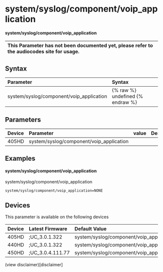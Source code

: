 ﻿---
description: system/syslog/component/voip_application
search:
    keywords: ['system','syslog','component','voip_application']
---

# system/syslog/component/voip_application

#### system/syslog/component/voip_application


| This Parameter has not been documented yet, please refer to the audiocodes site for usage.  |
| :--- |

## Syntax
| Parameter | Syntax |
| :--- | :--- |
|system/syslog/component/voip_application | {% raw %} undefined {% endraw %} |

## Parameters
|Device|Parameter|value|Description|
|:---|:---|:---|:---|
| 405HD | system/syslog/component/voip_application |  |  |

## Examples
#### system/syslog/component/voip_application

system/syslog/component/voip_application

```
system/syslog/component/voip_application=NONE
```

## Devices
This parameter is available on the following devices

| Device | Latest Firmware | Default Value |
|:---|:---|:---|
| 405HD | ;UC_3.0.1.322 | system/syslog/component/voip_application=NONE 
| 440HD | ;UC_3.0.1.322 | system/syslog/component/voip_application=NONE 
| 450HD | ;UC_3.0.4.111.77 | system/syslog/component/voip_application=NONE 

(view disclaimer)[disclaimer]

